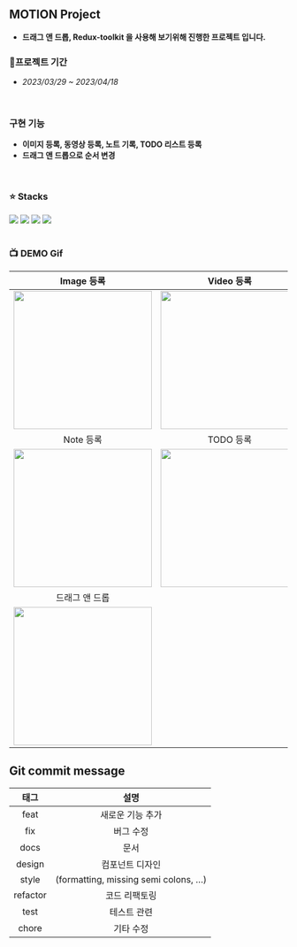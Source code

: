 ## MOTION Project
- **드래그 앤 드롭, Redux-toolkit 을 사용해 보기위해 진행한 프로젝트 입니다.**
### 📆프로젝트 기간
- *2023/03/29 ~ 2023/04/18*
</br>

### 구현 기능
- **이미지 등록, 동영상 등록, 노트 기록, TODO 리스트 등록**
- **드래그 앤 드롭으로 순서 변경**
</br>

### ⭐ Stacks
<div>
<img src="https://img.shields.io/badge/React-61DAFB?style=for-the-badge&logo=React&logoColor=white">
<img src="https://img.shields.io/badge/Typescript-3178C6?style=for-the-badge&logo=Typescript&logoColor=white"> 
<img src="https://img.shields.io/badge/Tailwind CSS-06B6D4?style=for-the-badge&logo=Tailwind CSS&logoColor=white">
<img src="https://img.shields.io/badge/Redux Toolkit-orange?style=for-the-badge&logo=Redux&logoColor=white">
</div>
</br>

### 📺 DEMO Gif
|Image 등록|Video 등록|
|:-:|:-:|
|<img src="https://user-images.githubusercontent.com/26896971/232590760-1c4bb124-bbe0-4460-aa76-446b149f5ff8.gif" width=250>|<img src="https://user-images.githubusercontent.com/26896971/232591069-b8582c83-918c-4f93-8947-e56ebc273b61.gif" width=250>|
|Note 등록|TODO 등록|
|<img src="https://user-images.githubusercontent.com/26896971/232591231-f9462819-f8ca-483d-a07c-d78f381ff62b.gif" width=250>|<img src="https://user-images.githubusercontent.com/26896971/232591282-b445d61e-6959-4e68-99a1-66bcf603e7e1.gif" width=250>|
|드래그 앤 드롭|
|<img src="https://user-images.githubusercontent.com/26896971/232591456-ad06946a-510e-4696-b160-30a9117aec9c.gif" width=250>|



## Git commit message
|태그|설명|
|:-:|:-:|
|feat|새로운 기능 추가|
|fix|버그 수정|
|docs|문서|
|design|컴포넌트 디자인|
|style|(formatting, missing semi colons, …)|
|refactor|코드 리팩토링|
|test|테스트 관련|
|chore|기타 수정|

